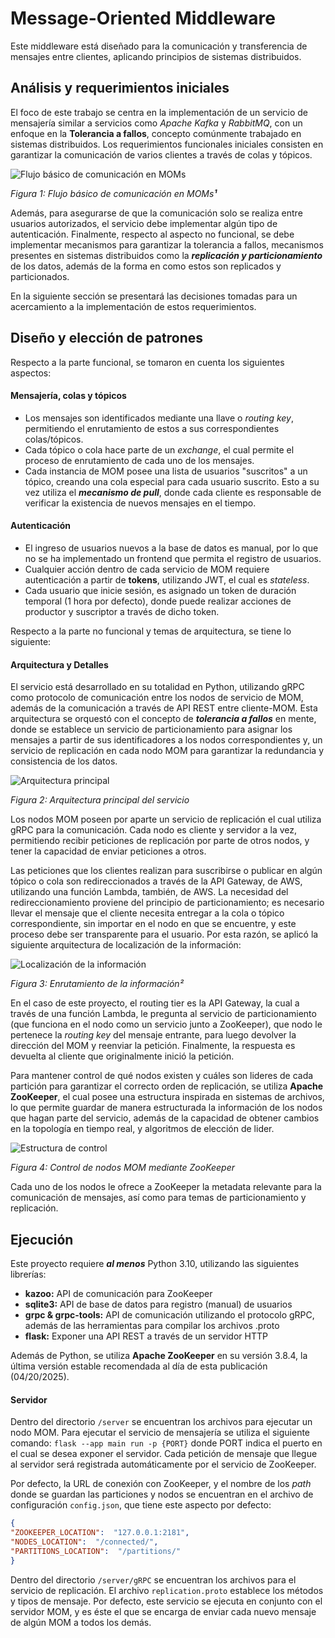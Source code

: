 # Message-Oriented Middleware
Este middleware está diseñado para la comunicación  y transferencia de mensajes entre clientes, aplicando principios de sistemas distribuidos.
## Análisis y requerimientos iniciales
El foco de este trabajo se centra en la implementación de un servicio de mensajería similar a servicios como *Apache Kafka* y *RabbitMQ*, con un enfoque en la **Tolerancia a fallos**, concepto comúnmente trabajado en sistemas distribuidos.
Los requerimientos funcionales iniciales consisten en garantizar la comunicación de varios clientes a través de colas y tópicos.

![Flujo básico de comunicación en MOMs](https://i.imgur.com/rTS0IbU.png)

*Figura 1: Flujo básico de comunicación en MOMs**¹***

Además, para asegurarse de que la comunicación solo se realiza entre usuarios autorizados, el servicio debe implementar algún tipo de autenticación.
Finalmente, respecto al aspecto no funcional, se debe implementar mecanismos para garantizar la tolerancia a fallos, mecanismos presentes en sistemas distribuidos como la ***replicación y particionamiento*** de los datos, además de la forma en como estos son replicados y particionados.

En la siguiente sección se presentará las decisiones tomadas para un acercamiento a la implementación de estos requerimientos.
## Diseño y elección de patrones
Respecto a la parte funcional, se tomaron en cuenta los siguientes aspectos:
#### Mensajería, colas y tópicos
* Los mensajes son identificados mediante una llave o *routing key*, permitiendo el enrutamiento de estos a sus correspondientes colas/tópicos.
* Cada tópico o cola hace parte de un *exchange*, el cual permite el proceso de enrutamiento de cada uno de los mensajes.
* Cada instancia de MOM posee una lista de usuarios "suscritos" a un tópico, creando una cola especial para cada usuario suscrito. Esto a su vez utiliza el ***mecanismo de pull***, donde cada cliente es responsable de verificar la existencia de nuevos mensajes en el tiempo.
#### Autenticación
* El ingreso de usuarios nuevos a la base de datos es manual, por lo que no se ha implementado un frontend que permita el registro de usuarios.
* Cualquier acción dentro de cada servicio de MOM requiere autenticación a partir de **tokens**, utilizando JWT, el cual es *stateless*.
* Cada usuario que inicie sesión, es asignado un token de duración temporal (1 hora por defecto), donde puede realizar acciones de productor y suscriptor a través de dicho token.

Respecto a la parte no funcional y temas de arquitectura, se tiene lo siguiente:
#### Arquitectura y Detalles
El servicio está desarrollado en su totalidad en Python, utilizando gRPC como protocolo de comunicación entre los nodos de servicio de MOM, además de la comunicación a través de API REST entre cliente-MOM. Esta arquitectura se orquestó con el concepto de ***tolerancia a fallos*** en mente, donde se establece un servicio de particionamiento para asignar los mensajes a partir de sus identificadores a los nodos correspondientes y, un servicio de replicación en cada nodo MOM para garantizar la redundancia y consistencia de los datos.

![Arquitectura principal](https://i.imgur.com/g7F7KbH.png)

*Figura 2: Arquitectura principal del servicio*

Los nodos MOM poseen por aparte un servicio de replicación el cual utiliza gRPC para la comunicación. Cada nodo es cliente y servidor a la vez, permitiendo recibir peticiones de replicación por parte de otros nodos, y tener la capacidad de enviar peticiones a otros.

Las peticiones que los clientes realizan para suscribirse o publicar en algún tópico o cola son redireccionados a través de la API Gateway, de AWS, utilizando una función Lambda, también, de AWS. La necesidad del redireccionamiento proviene del principio de particionamiento; es necesario llevar el mensaje que el cliente necesita entregar a la cola o tópico correspondiente, sin importar en el nodo en que se encuentre, y este proceso debe ser transparente para el usuario. Por esta razón, se aplicó la siguiente arquitectura de localización de la información:

![Localización de la información](https://i.imgur.com/OCggPAx.png)

*Figura 3: Enrutamiento de la información²*

En el caso de este proyecto, el routing tier es la API Gateway, la cual a través de una función Lambda, le pregunta al servicio de particionamiento (que funciona en el nodo como un servicio junto a ZooKeeper), que nodo le pertenece la *routing key* del mensaje entrante, para luego devolver la dirección del MOM y reenviar la petición. Finalmente, la respuesta es devuelta al cliente que originalmente inició la petición.

Para mantener control de qué nodos existen y cuáles son lideres de cada partición para garantizar el correcto orden de replicación, se utiliza **Apache ZooKeeper**, el cual posee una estructura inspirada en sistemas de archivos, lo que permite guardar de manera estructurada la información de los nodos que hagan parte del servicio, además de la capacidad de obtener cambios en la topología en tiempo real, y algoritmos de elección de lider.

![Estructura de control](https://i.imgur.com/kebebLU.png)

*Figura 4: Control de nodos MOM mediante ZooKeeper*

Cada uno de los nodos le ofrece a ZooKeeper la metadata relevante para la comunicación de mensajes, así como para temas de particionamiento y replicación.

## Ejecución
Este proyecto requiere ***al menos*** Python 3.10, utilizando las siguientes librerías:
* **kazoo:** API de comunicación para ZooKeeper
* **sqlite3:** API de base de datos para registro (manual) de usuarios 
* **grpc & grpc-tools:** API de comunicación utilizando el protocolo gRPC, además de las herramientas para compilar los archivos .proto
* **flask:** Exponer una API REST a través de un servidor HTTP

Además de Python, se utiliza **Apache ZooKeeper** en su versión 3.8.4, la última versión estable recomendada al día de esta publicación (04/20/2025).

#### Servidor
Dentro del directorio `/server` se encuentran los archivos para ejecutar un nodo MOM.
Para ejecutar el servicio de mensajería se utiliza el siguiente comando: `flask --app main run -p {PORT}` donde PORT indica el puerto en el cual se desea exponer el servidor. Cada petición de mensaje que llegue al servidor será registrada automáticamente por el servicio de ZooKeeper.

Por defecto, la URL de conexión con ZooKeeper, y el nombre de los *path* donde se guardan las particiones y nodos se encuentran en el archivo de configuración `config.json`, que tiene este aspecto por defecto:
```json
{
"ZOOKEEPER_LOCATION":  "127.0.0.1:2181",
"NODES_LOCATION":  "/connected/",
"PARTITIONS_LOCATION":  "/partitions/"
}
```

Dentro del directorio `/server/gRPC` se encuentran los archivos para el servicio de replicación. El archivo `replication.proto` establece los métodos y tipos de mensaje. Por defecto, este servicio se ejecuta en conjunto con el servidor MOM, y es éste el que se encarga de enviar cada nuevo mensaje de algún MOM a todos los demás.

